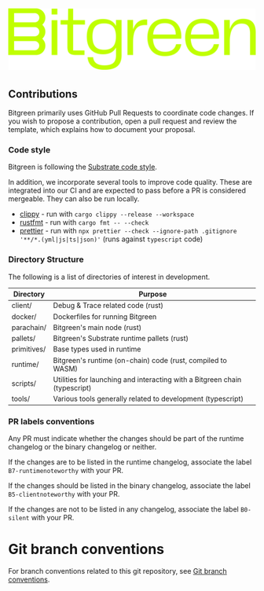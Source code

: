 # ![Bitgreen](./doc/images/bitgreen-logo.png)

## Contributions

Bitgreen primarily uses GitHub Pull Requests to coordinate code changes. If you wish to propose a
contribution, open a pull request and review the template, which explains how to document your
proposal.

### Code style

Bitgreen is following the [Substrate code style](https://github.com/paritytech/polkadot-sdk/blob/master/docs/STYLE_GUIDE.md).

In addition, we incorporate several tools to improve code quality. These are integrated into our CI
and are expected to pass before a PR is considered mergeable. They can also be run locally.

* [clippy](https://github.com/rust-lang/rust-clippy) - run with `cargo clippy --release --workspace`
* [rustfmt](https://github.com/rust-lang/rustfmt) - run with `cargo fmt -- --check`
* [prettier](https://prettier.io/) - run with `npx prettier --check --ignore-path .gitignore '**/*.(yml|js|ts|json)'` (runs against `typescript` code)

### Directory Structure

The following is a list of directories of interest in development.

|Directory              |Purpose                                                                     |
| --------------------- | -------------------------------------------------------------------------- |
|client/                | Debug & Trace related code (rust)                                          |
|docker/                | Dockerfiles for running Bitgreen                                           |
|parachain/             | Bitgreen's main node (rust)                                                |
|pallets/               | Bitgreen's Substrate runtime pallets (rust)                                |
|primitives/            | Base types used in runtime                                                 |
|runtime/               | Bitgreen's runtime (on-chain) code (rust, compiled to WASM)                |
|scripts/               | Utilities for launching and interacting with a Bitgreen chain (typescript) |
|tools/                 | Various tools generally related to development (typescript)                |

### PR labels conventions

Any PR must indicate whether the changes should be part of the runtime changelog or the binary changelog or neither.

If the changes are to be listed in the runtime changelog, associate the label `B7-runtimenoteworthy` with your PR.

If the changes should be listed in the binary changelog, associate the label `B5-clientnoteworthy` with your PR.

If the changes are not to be listed in any changelog, associate the label `B0-silent` with your PR.

# Git branch conventions

For branch conventions related to this git repository,
see [Git branch conventions](docs/git-branches-conventions.md).